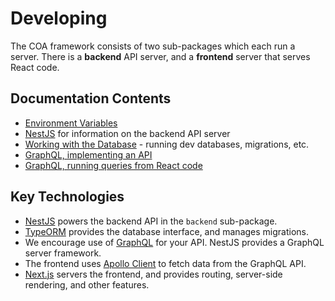 # Developing

The COA framework consists of two sub-packages which each run a server. There is
a **backend** API server, and a **frontend** server that serves React code.

## Documentation Contents

- [Environment Variables](./environment-variables.md)
- [NestJS](./NestJS.md) for information on the backend API server
- [Working with the Database](./database.md) - running dev databases, migrations, etc.
- [GraphQL, implementing an API](./GraphQL-backend.md)
- [GraphQL, running queries from React code](./GraphQL-frontend.md)

## Key Technologies

- [NestJS](https://nestjs.com/) powers the backend API in the `backend`
  sub-package.
- [TypeORM](https://typeorm.io/) provides the database interface, and manages
  migrations.
- We encourage use of [GraphQL](https://graphql.org/) for your API. NestJS
  provides a GraphQL server framework.
- The frontend uses [Apollo Client](https://www.apollographql.com/docs/react/)
  to fetch data from the GraphQL API.
- [Next.js](https://nextjs.org/) servers the frontend, and provides routing,
  server-side rendering, and other features.
